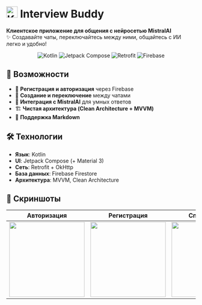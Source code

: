 # <img src="https://img.icons8.com/color/48/kotlin.png" alt="Kotlin" width="30"/> Interview Buddy  

**Клиентское приложение для общения с нейросетью MistralAI**  
✨ Создавайте чаты, переключайтесь между ними, общайтесь с ИИ легко и удобно!  

<p align="center">
  <img src="https://img.shields.io/badge/Kotlin-7F52FF?style=for-the-badge&logo=kotlin&logoColor=white" alt="Kotlin">
  <img src="https://img.shields.io/badge/Jetpack%20Compose-4285F4?style=for-the-badge&logo=jetpack-compose&logoColor=white" alt="Jetpack Compose">
  <img src="https://img.shields.io/badge/Retrofit-8A4182?style=for-the-badge&logo=square&logoColor=white" alt="Retrofit">
  <img src="https://img.shields.io/badge/Firebase-FFCA28?style=for-the-badge&logo=firebase&logoColor=black" alt="Firebase">
</p>

## 🌟 Возможности
- 🔐 **Регистрация и авторизация** через Firebase  
- 💬 **Создание и переключение** между чатами  
- 🧠 **Интеграция с MistralAI** для умных ответов  
- 🏗 **Чистая архитектура (Clean Architecture + MVVM)**  
- 🚀 **Поддержка Markdown**

## 🛠 Технологии
- **Язык**: Kotlin  
- **UI**: Jetpack Compose (+ Material 3)  
- **Сеть**: Retrofit + OkHttp  
- **База данных**: Firebase Firestore  
- **Архитектура**: MVVM, Clean Architecture    

## 📱 Скриншоты
| Авторизация | Регистрация | Список чатов | Диалог с ИИ | 
|-------------|-------------|-------------|-------------|
| <img src="https://github.com/user-attachments/assets/62e4bc82-2517-4dff-a64a-10bcb2cf7e59" width="200"> | <img src="https://github.com/user-attachments/assets/6b1bee3f-39fb-47c8-96c3-5826e900a0a4" width="200"> | <img src="https://github.com/user-attachments/assets/85d93aa1-1b0f-4bf4-a213-6c4d0761cd9f" width="200"> | <img src="https://github.com/user-attachments/assets/bf44d2d9-b4b0-4213-a752-e7dfcd23e650" width="200"> |
